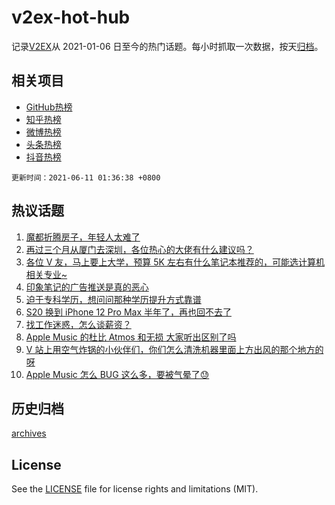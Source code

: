 # v2ex-hot-hub

 记录[V2EX](https://www.v2ex.com/)从 2021-01-06 日至今的热门话题。每小时抓取一次数据，按天[归档](archives)。
 
 ## 相关项目

- [GitHub热榜](https://github.com/lonnyzhang423/github-hot-hub)
- [知乎热榜](https://github.com/lonnyzhang423/zhihu-hot-hub)
- [微博热榜](https://github.com/lonnyzhang423/weibo-hot-hub)
- [头条热榜](https://github.com/lonnyzhang423/toutiao-hot-hub)
- [抖音热榜](https://github.com/lonnyzhang423/douyin-hot-hub)


 `更新时间：2021-06-11 01:36:38 +0800`

## 热议话题

1. [魔都折腾房子，年轻人太难了](https://www.v2ex.com/t/782526)
1. [再过三个月从厦门去深圳，各位热心的大佬有什么建议吗？](https://www.v2ex.com/t/782548)
1. [各位 V 友，马上要上大学，预算 5K 左右有什么笔记本推荐的，可能选计算机相关专业~](https://www.v2ex.com/t/782549)
1. [印象笔记的广告推送是真的恶心](https://www.v2ex.com/t/782566)
1. [迫于专科学历，想问问那种学历提升方式靠谱](https://www.v2ex.com/t/782568)
1. [S20 换到 iPhone 12 Pro Max 半年了，再也回不去了](https://www.v2ex.com/t/782585)
1. [找工作迷惑，怎么谈薪资？](https://www.v2ex.com/t/782592)
1. [Apple Music 的杜比 Atmos 和无损 大家听出区别了吗](https://www.v2ex.com/t/782591)
1. [V 站上用空气炸锅的小伙伴们，你们怎么清洗机器里面上方出风的那个地方的呀](https://www.v2ex.com/t/782597)
1. [Apple Music 怎么 BUG 这么多，要被气晕了😓](https://www.v2ex.com/t/782596)

## 历史归档

[archives](archives)

## License

See the [LICENSE](LICENSE) file for license rights and limitations (MIT).
